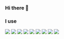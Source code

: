 ### Hi there 👋

### I use

<a href="https://nodejs.org/" target="_blank" rel="nofollow noreferrer noopener"><img src="https://img.shields.io/badge/node.js%20-%2343853D.svg?&style=for-the-badge&logo=node.js&logoColor=white"/></a>
<a href="https://developer.mozilla.org/pl/docs/Web/JavaScript" target="_blank" rel="nofollow noreferrer noopener"><img src="https://img.shields.io/badge/javascript%20-%23323330.svg?&style=for-the-badge&logo=javascript&logoColor=%23F7DF1E"/></a>
<a href="https://getbootstrap.com/" target="_blank" rel="nofollow noreferrer noopener"><img src="https://img.shields.io/badge/bootstrap%20-%23563D7C.svg?&style=for-the-badge&logo=bootstrap&logoColor=white"/></a>
<a href="https://jquery.com/" target="_blank" rel="nofollow noreferrer noopener"><img src="https://img.shields.io/badge/jquery%20-%230769AD.svg?&style=for-the-badge&logo=jquery&logoColor=white"/></a>
<a href="https://jquery.com/" target="_blank" rel="nofollow noreferrer noopener"><img src="https://img.shields.io/badge/jquery%20-%230769AD.svg?&style=for-the-badge&logo=jquery&logoColor=white"/></a>
<a href="https://code.visualstudio.com/" target="_blank" rel="nofollow noreferrer noopener"><img src="https://img.shields.io/static/v1?message=Visual%20Studio%20Code&style=for-the-badge&label=&logo=visual%20studio%20code&logoColor=FFFFFF&color=000000&cacheSeconds=86400" /></a>
<a href="https://discord.js.org/#/" target="_blank" rel="nofollow noreferrer noopener"><img src="https://img.shields.io/static/v1?message=Discord.JS&style=for-the-badge&label=&logo=discord&logoColor=000000&color=F7DF1E&cacheSeconds=86400" /></a>
<a href="" target="_blank" rel="nofollow noreferrer noopener"><img src="https://img.shields.io/static/v1?message=Windows&style=for-the-badge&label=&logo=windows&logoColor=FFFFFF&color=0078D6&cacheSeconds=86400" /></a>
<a href="" target="_blank" rel="nofollow noreferrer noopener"><img src="https://img.shields.io/static/v1?message=Android&style=for-the-badge&label=&logo=android&logoColor=FFF&color=000000&cacheSeconds=86400" /></a>
